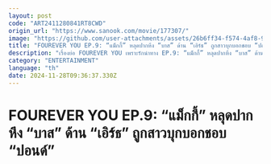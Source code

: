 ```yaml
---
layout: post
code: "ART2411280841RT8CWD"
origin_url: "https://www.sanook.com/movie/177307/"
image: "https://github.com/user-attachments/assets/26b6ff34-f574-4af8-9e88-5f2e656e6be6"
title: "FOUREVER YOU EP.9: “แม็กกี้” หลุดปากหึง “บาส” ด้าน “เอิร์ธ” ถูกสาวบุกบอกชอบ “ปอนด์”"
description: "เรื่องย่อ FOUREVER YOU เพราะรักนำทาง EP.9: “แม็กกี้” หลุดปากหึง “บาส” ด้าน “เอิร์ธ” ถูกสาวบุกบอกชอบ “ปอนด์”"
category: "ENTERTAINMENT"
language: "th"
date: 2024-11-28T09:36:37.330Z
---
```


# FOUREVER YOU EP.9: “แม็กกี้” หลุดปากหึง “บาส” ด้าน “เอิร์ธ” ถูกสาวบุกบอกชอบ “ปอนด์”